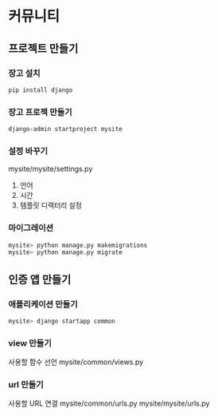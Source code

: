 # 커뮤니티

## 프로젝트 만들기

### 장고 설치

```bash
pip install django
```

### 장고 프로젝 만들기

```bash
django-admin startproject mysite
```

### 설정 바꾸기

mysite/mysite/settings.py

1. 언어
2. 시간
3. 템플릿 디렉터리 설정

### 마이그레이션

```bash
mysite> python manage.py makemigrations
mysite> python manage.py migrate
```

## 인증 앱 만들기

### 애플리케이션 만들기

```bash
mysite> django startapp common
```

### view 만들기

사용할 함수 선언
mysite/common/views.py

### url 만들기

사용할 URL 연결
mysite/common/urls.py
mysite/mysite/urls.py
